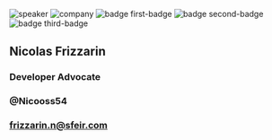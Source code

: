<!-- .slide: class="speaker-slide blue" -->
![speaker](assets/images/speaker/nicolas-frizzarin/nicoF.png)
![company](assets/images/logo-sfeir-blanc.png)
![badge first-badge](assets/images/speaker/nicolas-frizzarin/GDE.png)
![badge second-badge](assets/images/speaker/nicolas-frizzarin/gde-angular.png)
![badge third-badge](assets/images/speaker/nicolas-frizzarin/badgeMongo.png)
<h2>Nicolas <span>Frizzarin</span></h2>

### Developer Advocate
<!-- .element: class="icon-rule icon-first" -->

### @Nicooss54
<!-- .element: class="icon-twitter icon-second" -->
### frizzarin.n@sfeir.com
<!-- .element: class="icon-mail icon-third"-->
